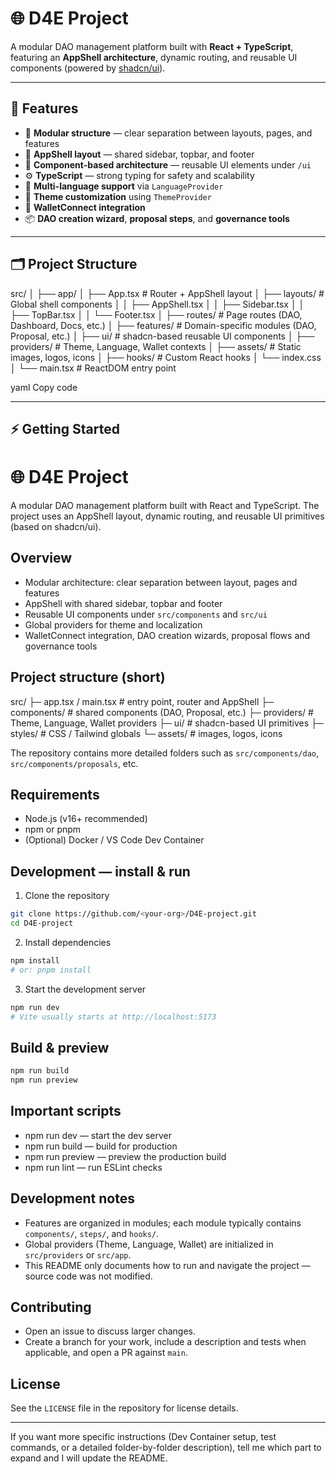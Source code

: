 # 🌐 D4E Project

A modular DAO management platform built with **React + TypeScript**, featuring an **AppShell architecture**, dynamic routing, and reusable UI components (powered by [shadcn/ui](https://ui.shadcn.com)).

---

## 🚀 Features

- 🧱 **Modular structure** — clear separation between layouts, pages, and features  
- 🧭 **AppShell layout** — shared sidebar, topbar, and footer  
- 🧩 **Component-based architecture** — reusable UI elements under `/ui`  
- ⚙️ **TypeScript** — strong typing for safety and scalability  
- 💬 **Multi-language support** via `LanguageProvider`  
- 🎨 **Theme customization** using `ThemeProvider`  
- 🔗 **WalletConnect integration**  
- 📦 **DAO creation wizard**, **proposal steps**, and **governance tools**

---

## 🗂 Project Structure

src/
│
├── app/
│ ├── App.tsx # Router + AppShell layout
│ ├── layouts/ # Global shell components
│ │ ├── AppShell.tsx
│ │ ├── Sidebar.tsx
│ │ ├── TopBar.tsx
│ │ └── Footer.tsx
│ ├── routes/ # Page routes (DAO, Dashboard, Docs, etc.)
│ ├── features/ # Domain-specific modules (DAO, Proposal, etc.)
│ ├── ui/ # shadcn-based reusable UI components
│ ├── providers/ # Theme, Language, Wallet contexts
│ ├── assets/ # Static images, logos, icons
│ ├── hooks/ # Custom React hooks
│ └── index.css
│
└── main.tsx # ReactDOM entry point

yaml
Copy code

---

## ⚡ Getting Started
# 🌐 D4E Project

A modular DAO management platform built with React and TypeScript. The project uses an AppShell layout, dynamic routing, and reusable UI primitives (based on shadcn/ui).

## Overview

- Modular architecture: clear separation between layout, pages and features
- AppShell with shared sidebar, topbar and footer
- Reusable UI components under `src/components` and `src/ui`
- Global providers for theme and localization
- WalletConnect integration, DAO creation wizards, proposal flows and governance tools

## Project structure (short)

src/
	├─ app.tsx / main.tsx       # entry point, router and AppShell
	├─ components/             # shared components (DAO, Proposal, etc.)
	├─ providers/              # Theme, Language, Wallet providers
	├─ ui/                     # shadcn-based UI primitives
	├─ styles/                 # CSS / Tailwind globals
	└─ assets/                 # images, logos, icons

The repository contains more detailed folders such as `src/components/dao`, `src/components/proposals`, etc.

## Requirements

- Node.js (v16+ recommended)
- npm or pnpm
- (Optional) Docker / VS Code Dev Container

## Development — install & run

1. Clone the repository

```bash
git clone https://github.com/<your-org>/D4E-project.git
cd D4E-project
```

2. Install dependencies

```bash
npm install
# or: pnpm install
```

3. Start the development server

```bash
npm run dev
# Vite usually starts at http://localhost:5173
```

## Build & preview

```bash
npm run build
npm run preview
```

## Important scripts

- npm run dev — start the dev server
- npm run build — build for production
- npm run preview — preview the production build
- npm run lint — run ESLint checks

## Development notes

- Features are organized in modules; each module typically contains `components/`, `steps/`, and `hooks/`.
- Global providers (Theme, Language, Wallet) are initialized in `src/providers` or `src/app`.
- This README only documents how to run and navigate the project — source code was not modified.

## Contributing

- Open an issue to discuss larger changes.
- Create a branch for your work, include a description and tests when applicable, and open a PR against `main`.

## License

See the `LICENSE` file in the repository for license details.

---

If you want more specific instructions (Dev Container setup, test commands, or a detailed folder-by-folder description), tell me which part to expand and I will update the README.
